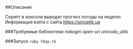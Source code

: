 ##Описание

Скрипт в консоли выводит прогноз погоды на неделю.  
Информация взята с сайта https://sinoptik.ua

###Требуемые библиотеки
*nokogiri*
*open-uri*
*unicode_utils*

###Запуск
`ruby 7day.rb`
